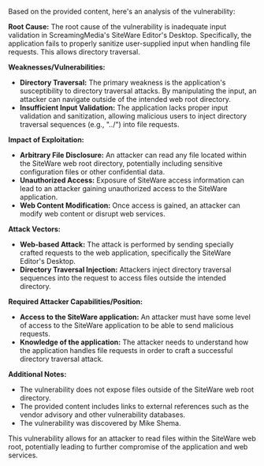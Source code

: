 Based on the provided content, here's an analysis of the vulnerability:

**Root Cause:** The root cause of the vulnerability is inadequate input validation in ScreamingMedia's SiteWare Editor's Desktop. Specifically, the application fails to properly sanitize user-supplied input when handling file requests. This allows directory traversal.

**Weaknesses/Vulnerabilities:**
*   **Directory Traversal:** The primary weakness is the application's susceptibility to directory traversal attacks. By manipulating the input, an attacker can navigate outside of the intended web root directory.
*   **Insufficient Input Validation:** The application lacks proper input validation and sanitization, allowing malicious users to inject directory traversal sequences (e.g., "../") into file requests.

**Impact of Exploitation:**
*   **Arbitrary File Disclosure:** An attacker can read any file located within the SiteWare web root directory, potentially including sensitive configuration files or other confidential data.
*   **Unauthorized Access:** Exposure of SiteWare access information can lead to an attacker gaining unauthorized access to the SiteWare application.
*   **Web Content Modification:** Once access is gained, an attacker can modify web content or disrupt web services.

**Attack Vectors:**
*   **Web-based Attack:** The attack is performed by sending specially crafted requests to the web application, specifically the SiteWare Editor's Desktop.
*   **Directory Traversal Injection:** Attackers inject directory traversal sequences into the request to access files outside the intended directory.

**Required Attacker Capabilities/Position:**
*   **Access to the SiteWare application:** An attacker must have some level of access to the SiteWare application to be able to send malicious requests.
*   **Knowledge of the application:** The attacker needs to understand how the application handles file requests in order to craft a successful directory traversal attack.

**Additional Notes:**
*   The vulnerability does not expose files outside of the SiteWare web root directory.
*   The provided content includes links to external references such as the vendor advisory and other vulnerability databases.
*   The vulnerability was discovered by Mike Shema.

This vulnerability allows for an attacker to read files within the SiteWare web root, potentially leading to further compromise of the application and web services.